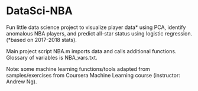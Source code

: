 # DataSci-NBA

Fun little data science project to visualize player data* using PCA, identify anomalous NBA players, and predict all-star status using logistic regression.  (*based on 2017-2018 stats).

Main project script NBA.m imports data and calls additional functions. Glossary of variables is NBA_vars.txt.

Note: some machine learning functions/tools adapted from samples/exercises from Coursera Machine Learning course (instructor: Andrew Ng). 
